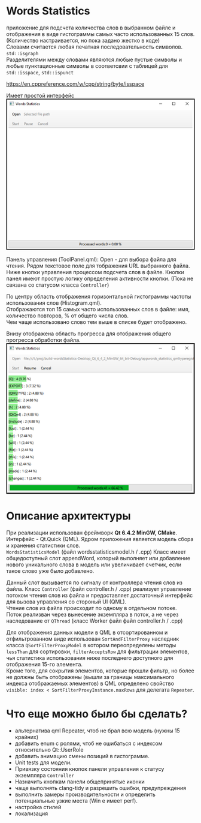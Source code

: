 # Words Statistics  
приложение для подсчета количества слов в выбранном файле и отображения в виде гистограммы самых часто использованных 15 слов. (Количество настраивается, но пока задано жестко в коде)  
Словами считается любая печатная последовательность символов.  
`std::isgraph`  
Разделителями между словами являются любые пустые символы и любые пунктационные символы в соответсвии с таблицей для `std::isspace`, `std::ispunct`

https://en.cppreference.com/w/cpp/string/byte/isspace


Имеет простой интерфейс ![](main_form.png)  

Панель управления (ToolPanel.qml):
Open - для выбора файла для чтения.
Рядом текстовое поле для тображения URL выбранного файла.  
Ниже кнопки управления процессом подсчета слов в файле.
Кнопки панел имеют простую логику определения активности кнопки. (Пока не связана со статусом класса `Controller`)

По центру область отображения горизонтальной гистограммы частоты использования слов (Histogram.qml).  
Отображаются топ 15 самых часто использованных слов в файле: имя, количество повторов, % от общего числа слов.  
Чем чаще использовано слово тем выше в списке будет отображено.  

Внизу отображена область прогресса для отображения общего прогресса обработки файла.
![](process_pause.png)

# Описание архитектуры  

При реализации использован фреймворк **Qt 6.4.2 MinGW, CMake**. Интерфейс - Qt.Quick (QML).
Ядром приложения является модель сбора и хранения статистики слов.  
`WordsStatisticsModel` (файл wordsstatisticsmodel.h / .cpp)
Класс имеет общедоступный слот appendWord, который выполняет или добавление нового уникального слова в модель или увеличивает счетчик, если такое слово уже было добавлено.  

Данный слот вызывается по сигналу от контроллера чтения слов из файла.
Класс `Controller` (файл controller.h / .cpp) реализует управление потоком чтения слов из файла и предоставляет достаточный интерфейс для вызова управления со стороный UI (QML).  
Чтение слов из файла происходит по одному в отдельном потоке.  
Поток реализван через вынесение экземпляра в поток, а не через наследование от `QThread` (класс Worker файл файл controller.h / .cpp)

Для отображения данных модели в QML в отсортированном и отфильтрованном виде использован `SortAndFilterProxy` наследник класса `QSortFilterProxyModel` в котором переопределены методы `lessThan` для сортировки, `filterAcceptsRow` для фильтрации элементов, чья статистика использования ниже последнего доступного для отображения 15-го элемента.  
Кроме того, для сокрытия элементов, которые прошли фильтр, но более не должны быть отображены (вышли за границы максимального индекса отображаемых элементов) в QML определено свойство `visible: index < SortFilterProxyInstance.maxRows` для делегата `Repeater`.  

# Что еще можно было бы сделать?  

- альтернатива qml Repeater, чтоб не брал всю модель (нужны 15 крайних)
- добавить enum с ролями, чтоб не ошибаться с индексом относительно Qt::UserRole
- добавить анимацию смены позиций в гистограмме. 
- Unit tests для модели. 
- Привязку состояния кнопок панели управления к статусу экземпляра `Controller`
- Назначить кнопкам панели общепринятые иконки
- чаще выполнять clang-tidy и разрешить ошибки, предупреждения  
- выполнить замеры производительности и определить потенциальные узкие места (Win е имеет perf).  
- настройка стилей
- локализация